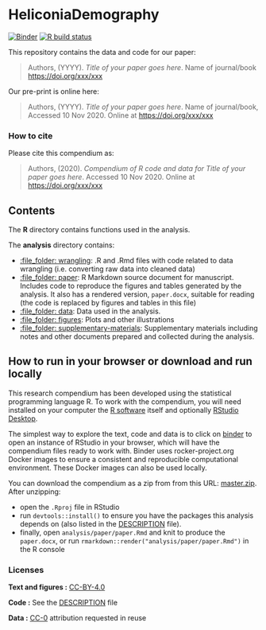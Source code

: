 
<!-- README.md is generated from README.Rmd. Please edit that file -->

# HeliconiaDemography

<!-- badges: start -->

[![Binder](https://mybinder.org/badge_logo.svg)](https://mybinder.org/v2/gh/BrunaLab/HeliconiaDemography/master?urlpath=rstudio)
[![R build
status](https://github.com/BrunaLab/HeliconiaDemography/workflows/R-CMD-check/badge.svg)](https://github.com/BrunaLab/HeliconiaDemography/actions)
<!-- badges: end -->

This repository contains the data and code for our paper:

> Authors, (YYYY). *Title of your paper goes here*. Name of journal/book
> <https://doi.org/xxx/xxx>

Our pre-print is online here:

> Authors, (YYYY). *Title of your paper goes here*. Name of
> journal/book, Accessed 10 Nov 2020. Online at
> <https://doi.org/xxx/xxx>

### How to cite

Please cite this compendium as:

> Authors, (2020). *Compendium of R code and data for Title of your
> paper goes here*. Accessed 10 Nov 2020. Online at
> <https://doi.org/xxx/xxx>

## Contents

The **R** directory contains functions used in the analysis.

The **analysis** directory contains:

  - [:file\_folder: wrangling](/analysis/wrangling): .R and .Rmd files
    with code related to data wrangling (i.e. converting raw data into
    cleaned data)
  - [:file\_folder: paper](/analysis/paper): R Markdown source document
    for manuscript. Includes code to reproduce the figures and tables
    generated by the analysis. It also has a rendered version,
    `paper.docx`, suitable for reading (the code is replaced by figures
    and tables in this file)
  - [:file\_folder: data](/analysis/data): Data used in the analysis.
  - [:file\_folder: figures](/analysis/figures): Plots and other
    illustrations
  - [:file\_folder:
    supplementary-materials](/analysis/supplementary-materials):
    Supplementary materials including notes and other documents prepared
    and collected during the analysis.

## How to run in your browser or download and run locally

This research compendium has been developed using the statistical
programming language R. To work with the compendium, you will need
installed on your computer the [R
software](https://cloud.r-project.org/) itself and optionally [RStudio
Desktop](https://rstudio.com/products/rstudio/download/).

The simplest way to explore the text, code and data is to click on
[binder](https://mybinder.org/v2/gh/BrunaLab/HeliconiaDemography/master?urlpath=rstudio)
to open an instance of RStudio in your browser, which will have the
compendium files ready to work with. Binder uses rocker-project.org
Docker images to ensure a consistent and reproducible computational
environment. These Docker images can also be used locally.

You can download the compendium as a zip from from this URL:
[master.zip](/archive/master.zip). After unzipping:

  - open the `.Rproj` file in RStudio
  - run `devtools::install()` to ensure you have the packages this
    analysis depends on (also listed in the [DESCRIPTION](/DESCRIPTION)
    file).
  - finally, open `analysis/paper/paper.Rmd` and knit to produce the
    `paper.docx`, or run `rmarkdown::render("analysis/paper/paper.Rmd")`
    in the R console

### Licenses

**Text and figures :**
[CC-BY-4.0](http://creativecommons.org/licenses/by/4.0/)

**Code :** See the [DESCRIPTION](DESCRIPTION) file

**Data :** [CC-0](http://creativecommons.org/publicdomain/zero/1.0/)
attribution requested in reuse
